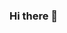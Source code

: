 ### Hi there 👋

<!--
**conradwt/conradwt** is a ✨ _special_ ✨ repository because its `README.md` (this file) appears on your GitHub profile.

Here are some ideas to get you started:

- 🔭 I’m currently working on adding Docker and Docker Compose to some of my Elixir and Ruby projects.
- 🌱 I’m currently learning Elixir LiveView, Github Actions, and Kubernetes.
- 👯 I’m looking to collaborate on creating GraphQL tutorial content for Rust, Elm, Scala, and Haskell.
- 🤔 I’m looking for help with TBD.
- 💬 Ask me about working in Elixir, pro/cons of a bootcamp, Indian cooking. 
- 📫 How to reach me: [Email](mailto:conradwt@gmail.com), [Linkedin](https://www.linkedin.com/in/conradwt), or [Twitter](https://www.twitter.com/conradwt)
- 😄 Pronouns: he/him/his
- ⚡ Fun fact: I have a passion for cooking Indian food.
-->
